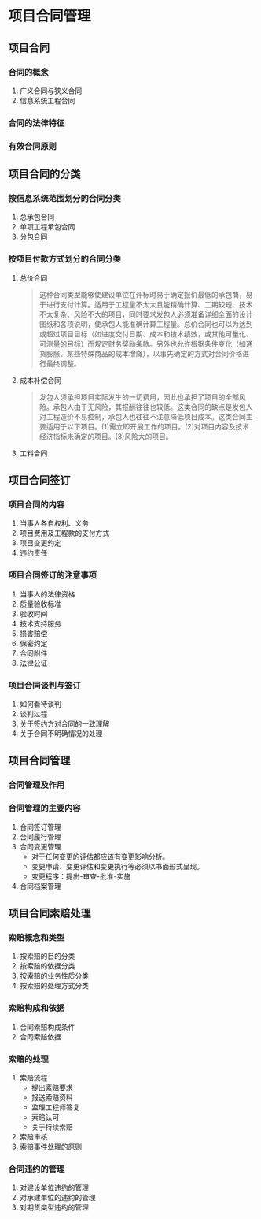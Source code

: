 # 项目合同管理

## 项目合同
### 合同的概念
1. 广义合同与狭义合同
2. 信息系统工程合同
### 合同的法律特征
### 有效合同原则

## 项目合同的分类
### 按信息系统范围划分的合同分类
1. 总承包合同
2. 单项工程承包合同
3. 分包合同
### 按项目付款方式划分的合同分类
1. 总价合同
    > 这种合同类型能够使建设单位在评标时易于确定报价最低的承包商，易于进行支付计算。适用于工程量不太大且能精确计算、工期较短、技术不太复杂、风险不大的项目，同时要求发包人必须准备详细全面的设计图纸和各项说明，使承包人能准确计算工程量。总价合同也可以为达到或超过项目目标（如进度交付日期、成本和技术绩效，或其他可量化、可测量的目标）而规定财务奖励条款。另外也允许根据条件变化（如通货膨胀、某些特殊商品的成本增降），以事先确定的方式对合同价格进行最终调整。
2. 成本补偿合同
    > 发包人须承担项目实际发生的一切费用，因此也承担了项目的全部风险。承包人由于无风险，其报酬往往也较低。这类合同的缺点是发包人对工程造价不易控制，承包人也往往不注意降低项目成本。这类合同主要适用于以下项目。(1)需立即开展工作的项目。(2)对项目内容及技术经济指标未确定的项目。(3)风险大的项目。
3. 工料合同

## 项目合同签订
### 项目合同的内容
1. 当事人各自权利、义务
2. 项目费用及工程款的支付方式
3. 项目变更约定
4. 违约责任
### 项目合同签订的注意事项
1. 当事人的法律资格
2. 质量验收标准
3. 验收时间
4. 技术支持服务
5. 损害赔偿
6. 保密约定
7. 合同附件
8. 法律公证
### 项目合同谈判与签订
1. 如何看待谈判
2. 谈判过程
3. 关于签约方对合同的一致理解
4. 关于合同不明确情况的处理

## 项目合同管理
### 合同管理及作用
### 合同管理的主要内容
1. 合同签订管理
2. 合同履行管理
3. 合同变更管理
    - 对于任何变更的评估都应该有变更影响分析。
    - 变更申请、变更评估和变更执行等必须以书面形式呈现。 
    - 变更程序：提出-审查-批准-实施
4. 合同档案管理

## 项目合同索赔处理
### 索赔概念和类型
1. 按索赔的目的分类
2. 按索赔的依据分类
3. 按索赔的业务性质分类
4. 按索赔的处理方式分类
### 索赔构成和依据
1. 合同索赔构成条件
2. 合同索赔依据
### 索赔的处理
1. 索赔流程
    - 提出索赔要求
    - 报送索赔资料
    - 监理工程师答复
    - 索赔认可
    - 关于持续索赔
2. 索赔审核
3. 索赔事件处理的原则
### 合同违约的管理
1. 对建设单位违约的管理
2. 对承建单位的违约的管理
3. 对期货类型违约的管理